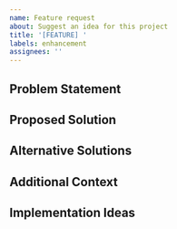 ```yaml
---
name: Feature request
about: Suggest an idea for this project
title: '[FEATURE] '
labels: enhancement
assignees: ''
---
```


## Problem Statement

<!-- A clear and concise description of the problem this feature would solve -->

## Proposed Solution

<!-- A clear and concise description of what you want to happen -->

## Alternative Solutions

<!-- A clear and concise description of any alternative solutions or features you've considered -->

## Additional Context

<!-- Add any other context or screenshots about the feature request here -->

## Implementation Ideas

<!-- If you have ideas on how to implement this feature, please share them here -->
